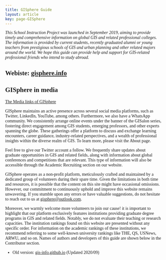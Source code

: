 ```yaml
---
title: GISphere Guide
layout: article
key: page-GISphere
---
```


<span style="font-family: Georgia, serif;">
  
*This School Instruction Project was launched in September 2019, aiming to provide timely and comprehensive information on global GIS and related professional colleges. The information is provided by current students, recently graduated alumni or young teachers from prestigious schools of GIS and urban planning and other related majors around the world. We hope this guide can provide help and support for GIS-related professional friends who intend to study abroad.*

## Webiste: [gisphere.info](https://gisphere.info/) 

## GISphere in media
 
 [The Media links of GISphere](https://linktr.ee/gisphere)


GISphere maintains an active presence across several social media platforms, such as Twitter, LinkedIn, YouTube, among others.
Furthermore, we also have a WhatsApp community. We consistently arrange online events under the banner of the GISalon series, fostering direct engagement among GIS students, emerging professors, and other experts spanning the globe. These gatherings offer a platform to discuss and exchange learning encounters, career guidance, industry-related perspectives, and a wealth of professional insights within the diverse realm of GIS. To learn more, please visit the About page.

Feel free to give our Twitter account a follow. We frequently share updates about graduate opportunities in GIS and related fields, along with information about global conferences and competitions that are relevant. This type of information will also be accessible through the Academic Recruiting section on our website.

GISphere operates as a non-profit platform, meticulously crafted and maintained by a dedicated group of volunteers during their spare time. Given the limitations in both time and resources, it is possible that the content on this site might have occasional omissions. However, our commitment to continuously uphold and improve this website remains unwavering. If you stumble upon any errors or have valuable suggestions, do not hesitate to reach out to us at gisphere@outlook.com. 

Moreover, we warmly welcome more volunteers to join our cause! it is important to highlight that our platform exclusively features institutions providing graduate degree programs in GIS and related fields. Notably, we do not evaluate their teaching or research capacities. The institution rankings found on this website are presented without any specific order. For information on the academic rankings of these institutions, we recommend referring to some well-known university rankings like THE, QS, USNews, ARWU, and so on.
Names of authors and developers of this guide are shown below in the Contributor section.

- Old version: [gis-info.github.io](https://gis-info.github.io/) (Updated 2020/09)

</span>
